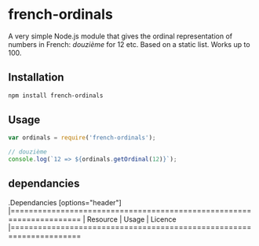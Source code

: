# french-ordinals

A very simple Node.js module that gives the ordinal representation of numbers in French: _douzième_ for 12 etc. Based on a static list. Works up to 100.


## Installation 
```sh
npm install french-ordinals
```

## Usage

```javascript
var ordinals = require('french-ordinals');

// douzième
console.log(`12 => ${ordinals.getOrdinal(12)}`);
```

## dependancies

.Dependancies
[options="header"]
|=====================================================================
| Resource | Usage | Licence
|=====================================================================
